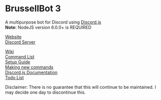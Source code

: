 # BrussellBot 3

A multipurpose bot for Discord using [Discord.js](https://github.com/hydrabolt/discord.js/)   
**Note:** NodeJS version 6.0.0+ is REQUIRED

[Website](http://brussell98.github.io/bot/index.html)   
[Discord Server](https://discord.gg/0kvLlwb7slG3XCCQ)   

[Wiki](https://github.com/brussell98/BrussellBot/wiki)   
[Command List](http://brussell98.github.io/bot/commands.html)   
[Setup Guide](https://github.com/brussell98/BrussellBot/wiki/Setup-Guide)   
[Making new commands](https://github.com/brussell98/BrussellBot/wiki/New-Command-Guide)   
[Discord.js Documentation](http://discordjs.readthedocs.org/en/indev/)   
[Todo List](https://trello.com/b/Uw5wZLzJ)   

Disclaimer: There is no guarantee that this will continue to be maintained. I may decide one day to discontinue this.

